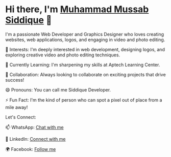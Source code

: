 # Hi there, I'm [Muhammad Mussab Siddique](https://github.com/MussabSiddique) 👋

I'm a passionate Web Developer and Graphics Designer who loves creating websites, web applications, logos, and engaging in video and photo editing.

👀 Interests: I'm deeply interested in web development, designing logos, and exploring creative video and photo editing techniques.

🌱 Currently Learning: I'm sharpening my skills at Aptech Learning Center.

💞️ Collaboration: Always looking to collaborate on exciting projects that drive success!

😄 Pronouns: You can call me Siddique Developer.

⚡ Fun Fact: I'm the kind of person who can spot a pixel out of place from a mile away!

Let's Connect:

📫 WhatsApp: [Chat with me](https://wa.me/message/ZR6VGLX7CWWZB1)

💼 LinkedIn: [Connect with me](www.linkedin.com/in/hafiz-muhammad-mussab-siddique-604a8029a)

🌍 Facebook: [Follow me](https://www.facebook.com/JerryKaTom.291104)

<!---
MussabSiddique/MussabSiddique is a ✨ special ✨ repository because its `README.md` (this file) appears on your GitHub profile.
You can click the Preview link to take a look at your changes.
--->
